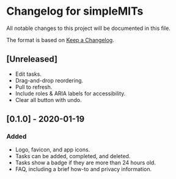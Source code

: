 # Changelog for simpleMITs

All notable changes to this project will be documented in this file.

The format is based on [Keep a Changelog](https://keepachangelog.com/en/1.0.0/).

## [Unreleased]
- Edit tasks.
- Drag-and-drop reordering.
- Pull to refresh.
- Include roles & ARIA labels for accessibility.
- Clear all button with undo.

## [0.1.0] - 2020-01-19

### Added
- Logo, favicon, and app icons.
- Tasks can be added, completed, and deleted.
- Tasks show a badge if they are more than 24 hours old.
- FAQ, including a brief how-to and privacy information.
